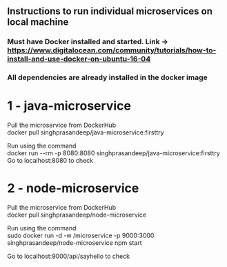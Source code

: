 ## Instructions to run individual microservices on local machine
### Must have Docker installed and started. Link -> https://www.digitalocean.com/community/tutorials/how-to-install-and-use-docker-on-ubuntu-16-04

### All dependencies are already installed in the docker image

# 1 - java-microservice
Pull the microservice from DockerHub  
docker pull singhprasandeep/java-microservice:firsttry

Run using the command  
docker run --rm -p 8080:8080 singhprasandeep/java-microservice:firsttry  
Go to localhost:8080 to check

# 2 - node-microservice
Pull the microservice from DockerHub  
docker pull singhprasandeep/node-microservice 

Run using the command  
sudo docker run -d -w /microservice -p 9000:3000 singhprasandeep/node-microservice npm start  

Go to localhost:9000/api/sayhello to check


